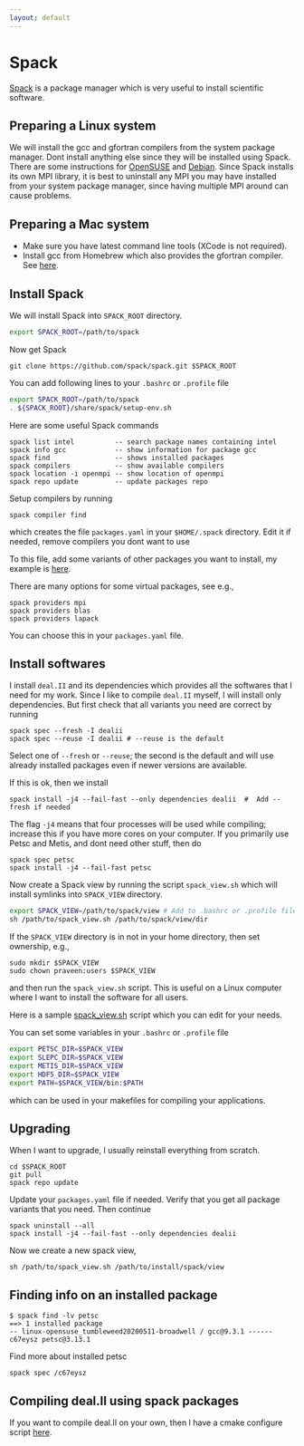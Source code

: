 ```yaml
---
layout: default
---
```


# Spack

[Spack](https://spack.readthedocs.io) is a package manager which is very useful to install scientific software.

## Preparing a Linux system

We will install the gcc and gfortran compilers from the system package manager.  Dont install anything else since they will be installed using Spack. There are some instructions for [OpenSUSE](comp/suse.html) and [Debian](comp/debian.html). Since Spack installs its own MPI library, it is best to uninstall any MPI you may have installed from your system package manager, since having multiple MPI around can cause problems.

## Preparing a Mac system

* Make sure you have latest command line tools (XCode is not required).
* Install gcc from Homebrew which also provides the gfortran compiler. See [here](comp/brew.html).

## Install Spack

We will install Spack into `SPACK_ROOT` directory.

```bash
export SPACK_ROOT=/path/to/spack
```

Now get Spack

```shell
git clone https://github.com/spack/spack.git $SPACK_ROOT
```

You can add following lines to your `.bashrc` or `.profile` file

```bash
export SPACK_ROOT=/path/to/spack
. ${SPACK_ROOT}/share/spack/setup-env.sh
```

Here are some useful Spack commands

```text
spack list intel          -- search package names containing intel
spack info gcc            -- show information for package gcc
spack find                -- shows installed packages
spack compilers           -- show available compilers
spack location -i openmpi -- show location of openmpi
spack repo update         -- update packages repo
```

Setup compilers by running

```shell
spack compiler find
```

which creates the file `packages.yaml` in your `$HOME/.spack` directory. Edit it if needed, remove compilers you dont want to use

To this file, add some variants of other packages you want to install, my example is [here](https://raw.githubusercontent.com/cpraveen/cfdlab/master/configs/spack_packages.yaml).

There are many options for some virtual packages, see e.g.,

```shell
spack providers mpi
spack providers blas
spack providers lapack
```

You can choose this in your `packages.yaml` file.

## Install softwares

I install `deal.II` and its dependencies which provides all the softwares that I need for my work. Since I like to compile `deal.II` myself, I will install only dependencies. But first check that all variants you need are correct by running

```shell
spack spec --fresh -I dealii
spack spec --reuse -I dealii # --reuse is the default
```

Select one of `--fresh` or `--reuse`; the second is the default and will use already installed packages even if newer versions are available.

If this is ok, then we install

```shell
spack install -j4 --fail-fast --only dependencies dealii  #  Add --fresh if needed
```

The flag `-j4` means that four processes will be used while compiling; increase this if you have more cores on your computer. If you primarily use Petsc and Metis, and dont need other stuff, then do

```shell
spack spec petsc
spack install -j4 --fail-fast petsc
```

Now create a Spack view by running the script `spack_view.sh` which will install symlinks into `SPACK_VIEW` directory.

```bash
export SPACK_VIEW=/path/to/spack/view # Add to .bashrc or .profile file
sh /path/to/spack_view.sh /path/to/spack/view/dir
```

If the `SPACK_VIEW` directory is in not in your home directory, then set ownership, e.g.,

```shell
sudo mkdir $SPACK_VIEW
sudo chown praveen:users $SPACK_VIEW
```

and then run the `spack_view.sh` script. This is useful on a Linux computer where I want to install the software for all users.

Here is a sample [spack_view.sh](https://raw.githubusercontent.com/cpraveen/cfdlab/master/bin/spack_view.sh) script which you can edit for your needs.

You can set some variables in your `.bashrc` or `.profile` file

```bash
export PETSC_DIR=$SPACK_VIEW
export SLEPC_DIR=$SPACK_VIEW
export METIS_DIR=$SPACK_VIEW
export HDF5_DIR=$SPACK_VIEW
export PATH=$SPACK_VIEW/bin:$PATH
```

which can be used in your makefiles for compiling your applications.

## Upgrading

When I want to upgrade, I usually reinstall everything from scratch.

```shell
cd $SPACK_ROOT
git pull
spack repo update
```

Update your `packages.yaml` file if needed. Verify that you get all package variants that you need. Then continue

```shell
spack uninstall --all
spack install -j4 --fail-fast --only dependencies dealii
```

Now we create a new spack view,

```shell
sh /path/to/spack_view.sh /path/to/install/spack/view
```

## Finding info on an installed package

```shell
$ spack find -lv petsc
==> 1 installed package
-- linux-opensuse_tumbleweed20200511-broadwell / gcc@9.3.1 ------
c67eysz petsc@3.13.1
```

Find more about installed petsc

```shell
spack spec /c67eysz
```

## Compiling deal.II using spack packages

If you want to compile deal.II on your own, then I have a cmake configure script [here](https://raw.githubusercontent.com/cpraveen/cfdlab/master/bin/dealii_spack.sh).
